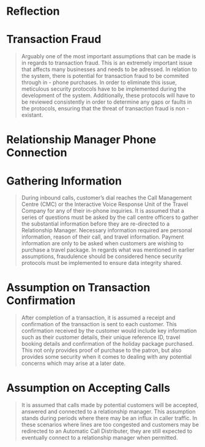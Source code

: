 # Reflection 

# Transaction Fraud
> Arguably one of the most important assumptions that can be made is in regards to transaction fraud. This is an extremely important issue that affects many businesses and needs to be adressed. In relation to the system, there is potential for transaction fraud to be commited through in - phone purchases. In order to eliminate this issue, meticulous security protocols have to be implemented during the development of the system. Additionally, these protocols will have to be reviewed consistently in order to determine any gaps or faults in the protocols, ensuring that the threat of transaction fraud is non - existant.
# Relationship Manager Phone Connection
>













# Gathering Information
> During inbound calls, customer’s dial reaches the Call Management Centre (CMC) or the Interactive Voice Response Unit of the Travel Company for any of their in-phone inquiries. It is assumed that a series of questions must be asked by the call centre officers to gather the substantial information before they are re-directed to a Relationship Manager. Necessary information required are personal information, reason of their call, and travel information. Payment information are only to be asked when customers are wishing to purchase a travel package. In regards what was mentioned in earlier assumptions, fraudulence should be considered hence security protocols must be implemented to ensure data integrity shared. 
# Assumption on Transaction Confirmation
>After completion of a transaction, it is assumed a receipt and confirmation of the transaction is sent to each customer. This confirmation received by the customer would include key information such as their customer details, their unique reference ID, travel booking details and confirmation of the holiday package purchased. This not only provides proof of purchase to the patron, but also provides some security when it comes to dealing with any potential concerns which may arise at a later date.

# Assumption on Accepting Calls 
>It is assumed that calls made by potential customers will be accepted, answered and connected to a relationship manager. This assumption stands during periods where there may be an influx in caller traffic. In these scenarios where lines are too congested and customers may be redirected to an Automatic Call Distributer, they are still expected to eventually connect to a relationship manager when permitted. 

